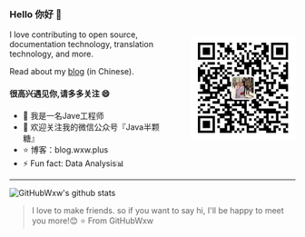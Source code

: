 
### Hello 你好 👋

<img align="right" style="padding-left: 50px;padding-top: 10px;" src="qrcode.jpg" alt="" height="185" />

I love contributing to open source, documentation technology, translation technology, and more.

Read about my [blog](https://blog.wxw.plus) (in Chinese).

#### 很高兴遇见你,请多多关注 😄 

- 🔭 我是一名Jave工程师  
- 🌱 欢迎关注我的微信公众号『Java半颗糖』
- ⭐ 博客：blog.wxw.plus
- ⚡ Fun fact: Data Analysis📊                                             

---
![GitHubWxw's github stats](https://github-readme-stats.vercel.app/api?username=GitHubWxw&show_icons=true&theme=radical)
<!--
[![ReadMe Card](https://github-readme-stats.vercel.app/api/pin/?username=GitHubWxw&repo=bs-cloud)](https://github.com/GitHubWxw/bs-cloud)  [![ReadMe Card](https://github-readme-stats.vercel.app/api/pin/?username=GitHubWxw&repo=wxw-security)](https://github.com/GitHubWxw/wxw-security)
-->
> I love to make friends. so if you want to say hi, I'll be happy to meet you more!😊
⭐️ From GitHubWxw
<!--
**GitHubWxw/GitHubWxw** is a ✨ _special_ ✨ repository because its `README.md` (this file) appears on your GitHub profile.

Here are some ideas to get you started:

- 🔭 I’m currently working on ...
- 🌱 I’m currently learning ...
- 👯 I’m looking to collaborate on ...
- 🤔 I’m looking for help with ...
- 💬 Ask me about ...
- 📫 How to reach me: ...
- 😄 Pronouns: ...
- ⚡ Fun fact: ...
-->

